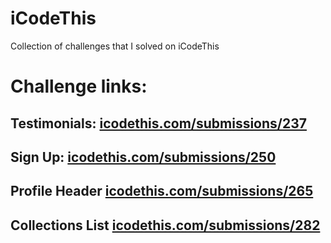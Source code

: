 # iCodeThis
Collection of challenges that I solved on iCodeThis

# Challenge links:

## Testimonials: [icodethis.com/submissions/237](icodethis.com/submissions/237) 

## Sign Up: [icodethis.com/submissions/250](icodethis.com/submissions/250) 

## Profile Header [icodethis.com/submissions/265](icodethis.com/submissions/265)

## Collections List [icodethis.com/submissions/282](icodethis.com/submissions/282)
